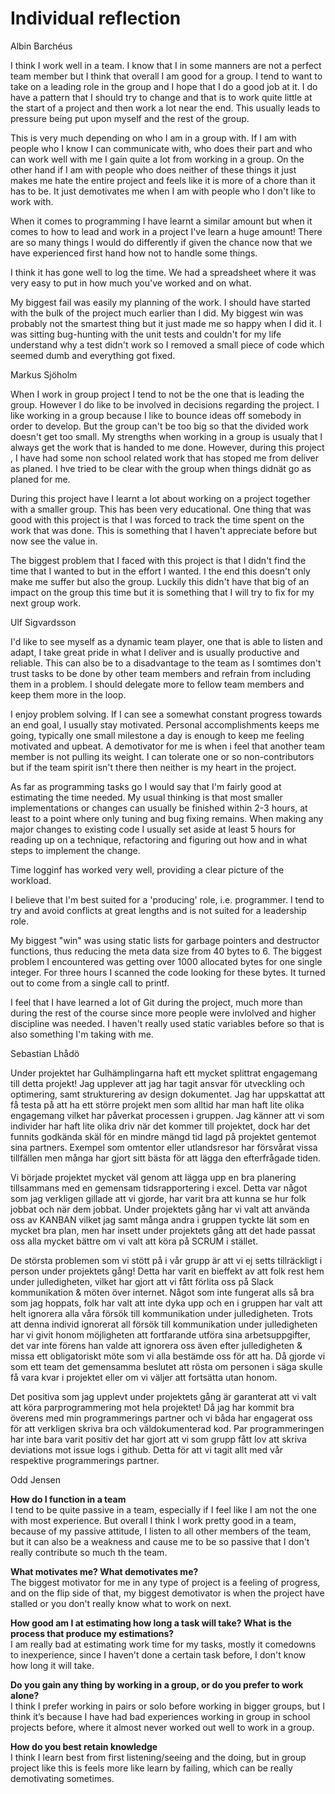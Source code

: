 # Individual reflection

Albin Barchéus

I think I work well in a team. I know that I in some manners are not a perfect team member but I think that overall I am good for a group. I tend to want to take on a leading role in the group and I hope that I do a good job at it. I do have a pattern that I should try to change and that is to work quite little at the start of a project and then work a lot near the end. This usually leads to pressure being put upon myself and the rest of the group.

This is very much depending on who I am in a group with. If I am with people who I know I can communicate with, who does their part and who can work well with me I gain quite a lot from working in a group. On the other hand if I am with people who does neither of these things it just makes me hate the entire project and feels like it is more of a chore than it has to be. It just demotivates me when I am with people who I don't like to work with.

When it comes to programming I have learnt a similar amount but when it comes to how to lead and work in a project I've learn a huge amount! There are so many things I would do differently if given the chance now that we have experienced first hand how not to handle some things. 

I think it has gone well to log the time. We had a spreadsheet where it was very easy to put in how much you've worked and on what.

My biggest fail was easily my planning of the work. I should have started with the bulk of the project much earlier than I did. My biggest win was probably not the smartest thing but it just made me so happy when I did it. I was sitting bug-hunting with the unit tests and couldn't for my life understand why a test didn't work so I removed a small piece of code which seemed dumb and everything got fixed.


Markus Sjöholm

When I work in group project I tend to not be the one that is leading the group. However I do like to be involved in decisions regarding the project. I like working in a group because I like to bounce ideas off somebody in order to develop.  But the group can't be too big so that the divided work doesn't get too small. My strengths when working in a group is usualy that I always get the work that is handed to me done. However, during this project , I have had some non school related work that has stoped me from deliver as planed. I hve tried to be clear with the group when things didnät go as planed for me.    

During this project have I learnt a lot about working on a project together with a smaller group. This has been very educational. One thing that was good with this project is that I was forced to track the time spent on the work that was done. This is something that I haven't appreciate before but now see the value in.    

The biggest problem that I faced with this project is that I didn't find the time that I wanted to but in the effort I wanted. I the end this doesn't only make me suffer but also the group. Luckily this didn't have that big of an impact on the group this time but it is something that I will try to fix for my next group work.     


Ulf Sigvardsson

I'd like to see myself as a dynamic team player, one that is able to listen and adapt, I take great pride in what I deliver and is usually productive and reliable. This can also be to a disadvantage to the team as I somtimes don't trust tasks to be done by other team members and refrain from including them in a problem. I should delegate more to fellow team members and keep them more in the loop.

I enjoy problem solving. If I can see a somewhat constant progress towards an end goal, I usually stay motivated. Personal accomplishments keeps me going, typically one small milestone a day is enough to keep me feeling motivated and upbeat. A demotivator for me is when i feel that another team member is not pulling its weight. I can tolerate one or so non-contributors but if the team spirit isn't there then neither is my heart in the project.

As far as programming tasks go I would say that I'm fairly good at estimating the time needed. My usual thinking is that most smaller implementations or changes can usually be finished within 2-3 hours, at least to a point where only tuning and bug fixing remains. When making any major changes to existing code I usually set aside at least 5 hours for reading up on a technique, refactoring and figuring out how and in what steps to implement the change.

Time logginf has worked very well, providing a clear picture of the workload.

I believe that I'm best suited for a 'producing' role, i.e. programmer. I tend to try and avoid conflicts at great lengths and is not suited for a leadership role.

My biggest "win" was using static lists for garbage pointers and destructor functions, thus reducing the meta data size from 40 bytes to 6. The biggest problem I encountered was getting over 1000 allocated bytes for one single integer. For three hours I scanned the code looking for these bytes. It turned out to come from a single call to printf.

I feel that I have learned a lot of Git during the project, much more than during the rest of the course since more people were invlolved and higher discipline was needed. I haven't really used static variables before so that is also something I'm taking with me.


Sebastian Lhådö

Under projektet har Gulhämplingarna haft ett mycket splittrat engagemang till detta projekt! Jag upplever att jag har tagit ansvar för utveckling och optimering, samt strukturering av design dokumentet. Jag har uppskattat att få testa på att ha ett större projekt men som alltid har man haft lite olika engagemang vilket har påverkat processen i gruppen. Jag känner att vi som individer har haft lite olika driv när det kommer till projektet, dock har det funnits godkända skäl för en mindre mängd tid lagd på projektet gentemot sina partners. Exempel som omtentor eller utlandsresor har försvårat vissa tillfällen men många har gjort sitt bästa för att lägga den efterfrågade tiden.

Vi började projektet mycket väl genom att lägga upp en bra planering tillsammans med en gemensam tidsrapportering i excel. Detta var något som jag verkligen gillade att vi gjorde, har varit bra att kunna se hur folk jobbat och när dem jobbat. Under projektets gång har vi valt att använda oss av KANBAN vilket jag samt många andra i gruppen tyckte lät som en mycket bra plan, men har insett under projektets gång att det hade passat oss alla mycket bättre om vi valt att köra på SCRUM i stället.

De största problemen som vi stött på i vår grupp är att vi ej setts tillräckligt i person under projektets gång! Detta har varit en bieffekt av att folk rest hem under julledigheten, vilket har gjort att vi fått förlita oss på Slack kommunikation & möten över internet. Något som inte fungerat alls så bra som jag hoppats, folk har valt att inte dyka upp och en i gruppen har valt att helt ignorera alla våra försök till kommunikation under julledigheten. Trots att denna individ ignorerat all försök till kommunikation under julledigheten har vi givit honom möjligheten att fortfarande utföra sina arbetsuppgifter, det var inte förens han valde att ignorera oss även efter julledigheten & missa ett obligatoriskt möte som vi alla bestämde oss för att ha. Då gjorde vi som ett team det gemensamma beslutet att rösta om personen i säga skulle få vara kvar i projektet eller om vi väljer att fortsätta utan honom.

Det positiva som jag upplevt under projektets gång är garanterat att vi valt att köra parprogrammering mot hela projektet! Då jag har kommit bra överens med min programmerings partner och vi båda har engagerat oss för att verkligen skriva bra och väldokumenterad kod. Par programmeringen har inte bara varit positiv det har gjort att vi som grupp fått lov att skriva deviations mot issue logs i github. Detta för att vi tagit allt med vår respektive programmerings partner.


Odd Jensen

**How do I function in a team**  
I tend to be quite passive in a team, especially if I feel like I am not the one with most experience.
But overall I think I work pretty good in a team, because of my passive attitude, I listen to all other members of the team, but it can also be a weakness and cause me to be so passive that I don't really contribute so much th the team.

**What motivates me? What demotivates me?**  
The biggest motivator for me in any type of project is a feeling of progress, and on the flip side of that, my biggest demotivator is when the project have stalled or you don't really know what to work on next.

**How good am I at estimating how long a task will take? What is the process that produce my estimations?**  
I am really bad at estimating work time for my tasks, mostly it comedowns to inexperience, since I haven't done a certain task before, I don't know how long it will take.

**Do you gain any thing by working in a group, or do you prefer to work alone?**  
I think I prefer working in pairs or solo before working in bigger groups, but I think it’s because I have had bad experiences working in group in school projects before, where it almost never worked out well to work in a group.

**How do you best retain knowledge**  
I think I learn best from first listening/seeing and the doing, but in group project like this is feels more like learn by failing, which can be really demotivating sometimes.

